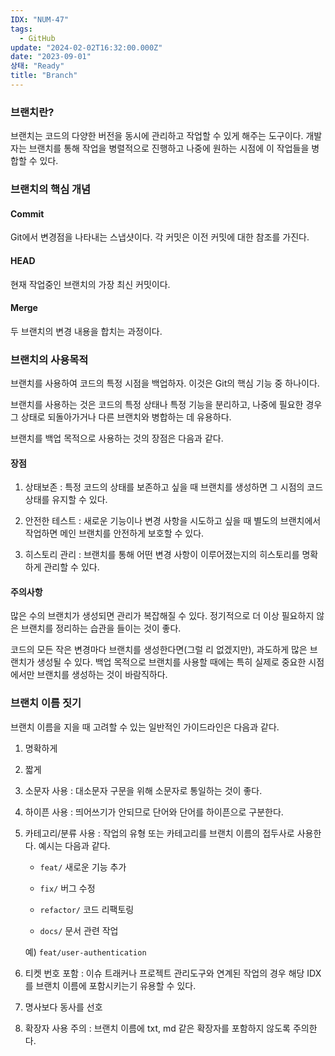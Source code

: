 ```yaml
---
IDX: "NUM-47"
tags:
  - GitHub
update: "2024-02-02T16:32:00.000Z"
date: "2023-09-01"
상태: "Ready"
title: "Branch"
---
```

### 브랜치란?

브랜치는 코드의 다양한 버전을 동시에 관리하고 작업할 수 있게 해주는 도구이다. 개발자는 브랜치를 통해 작업을 병렬적으로 진행하고 나중에 원하는 시점에 이 작업들을 병합할 수 있다. 

### 브랜치의 핵심 개념

#### Commit

Git에서 변경점을 나타내는 스냅샷이다. 각 커밋은 이전 커밋에 대한 참조를 가진다. 

#### HEAD

현재 작업중인 브랜치의 가장 최신 커밋이다. 

#### Merge

두 브랜치의 변경 내용을 합치는 과정이다. 

### 브랜치의 사용목적

브랜치를 사용하여 코드의 특정 시점을 백업하자. 이것은 Git의 핵심 기능 중 하나이다. 

브랜치를 사용하는 것은 코드의 특정 상태나 특정 기능을 분리하고, 나중에 필요한 경우 그 상태로 되돌아가거나 다른 브랜치와 병합하는 데 유용하다. 

브랜치를 백업 목적으로 사용하는 것의 장점은 다음과 같다. 

#### 장점

1. 상태보존 : 특정 코드의 상태를 보존하고 싶을 때 브랜치를 생성하면 그 시점의 코드 상태를 유지할 수 있다. 

1. 안전한 테스트 : 새로운 기능이나 변경 사항을 시도하고 싶을 때 별도의 브랜치에서 작업하면 메인 브랜치를 안전하게 보호할 수 있다. 

1. 히스토리 관리 : 브랜치를 통해 어떤 변경 사항이 이루어졌는지의 히스토리를 명확하게 관리할 수 있다. 

#### 주의사항

많은 수의 브랜치가 생성되면 관리가 복잡해질 수 있다. 정기적으로 더 이상 필요하지 않은 브랜치를 정리하는 습관을 들이는 것이 좋다. 

코드의 모든 작은 변경마다 브랜치를 생성한다면(그럴 리 없겠지만), 과도하게 많은 브랜치가 생성될 수 있다. 백업 목적으로 브랜치를 사용할 때에는 특히 실제로 중요한 시점에서만 브랜치를 생성하는 것이 바람직하다. 

### 브랜치 이름 짓기 

브랜치 이름을 지을 때 고려할 수 있는 일반적인 가이드라인은 다음과 같다. 

1. 명확하게

1. 짧게

1. 소문자 사용 : 대소문자 구문을 위해 소문자로 통일하는 것이 좋다. 

1. 하이픈 사용 : 띄어쓰기가 안되므로 단어와 단어를 하이픈으로 구분한다. 

1. 카테고리/분류 사용 : 작업의 유형 또는 카테고리를 브랜치 이름의 접두사로 사용한다. 예시는 다음과 같다. 

    - `feat/` 새로운 기능 추가

    - `fix/` 버그 수정

    - `refactor/` 코드 리팩토링

    - `docs/` 문서 관련 작업

    예) `feat/user-authentication`

1. 티켓 번호 포함 : 이슈 트래커나 프로젝트 관리도구와 연계된 작업의 경우 해당 IDX를 브랜치 이름에 포함시키는기 유용할 수 있다. 

1. 명사보다 동사를 선호 

1. 확장자 사용 주의 : 브랜치 이름에 txt, md 같은 확장자를 포함하지 않도록 주의한다. 

